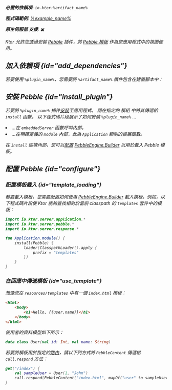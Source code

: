 [//]: # (title: Pebble)

<show-structure for="chapter" depth="2"/>
<primary-label ref="server-plugin"/>

[pebble_engine_builder]: https://pebbletemplates.io/com/mitchellbosecke/pebble/PebbleEngine/Builder/

<var name="plugin_name" value="Pebble"/>
<var name="package_name" value="io.ktor.server.pebble"/>
<var name="artifact_name" value="ktor-server-pebble"/>

<tldr>
<p>
<b>必需的依賴項</b>: <code>io.ktor:%artifact_name%</code>
</p>
<var name="example_name" value="pebble"/>
<p>
    <b>程式碼範例</b>:
    <a href="https://github.com/ktorio/ktor-documentation/tree/%ktor_version%/codeSnippets/snippets/%example_name%">
        %example_name%
    </a>
</p>
<p>
    <b><Links href="/ktor/server-native" summary="Ktor 支援 Kotlin/Native 並允許您在沒有額外執行時或虛擬機器的情況下執行伺服器。">原生伺服器</Links> 支援</b>: ✖️
</p>
</tldr>

Ktor 允許您透過安裝 [Pebble](https://api.ktor.io/ktor-server/ktor-server-plugins/ktor-server-pebble/io.ktor.server.pebble/-pebble) 插件，將 [Pebble 模板](https://pebbletemplates.io/) 作為您應用程式中的視圖使用。

## 加入依賴項 {id="add_dependencies"}

<p>
    若要使用 <code>%plugin_name%</code>，您需要將 <code>%artifact_name%</code> 構件包含在建置腳本中：
</p>
<Tabs group="languages">
    <TabItem title="Gradle (Kotlin)" group-key="kotlin">
        <code-block lang="Kotlin" code="            implementation(&quot;io.ktor:%artifact_name%:$ktor_version&quot;)"/>
    </TabItem>
    <TabItem title="Gradle (Groovy)" group-key="groovy">
        <code-block lang="Groovy" code="            implementation &quot;io.ktor:%artifact_name%:$ktor_version&quot;"/>
    </TabItem>
    <TabItem title="Maven" group-key="maven">
        <code-block lang="XML" code="            &lt;dependency&gt;&#10;                &lt;groupId&gt;io.ktor&lt;/groupId&gt;&#10;                &lt;artifactId&gt;%artifact_name%-jvm&lt;/artifactId&gt;&#10;                &lt;version&gt;${ktor_version}&lt;/version&gt;&#10;            &lt;/dependency&gt;"/>
    </TabItem>
</Tabs>

## 安裝 Pebble {id="install_plugin"}

<p>
    若要將 <code>%plugin_name%</code> 插件<a href="#install">安裝</a>至應用程式，
    請在指定的 <Links href="/ktor/server-modules" summary="模組允許您透過分組路由來組織應用程式。">模組</Links> 中將其傳遞給 <code>install</code> 函數。
    以下程式碼片段展示了如何安裝 <code>%plugin_name%</code> ...
</p>
<list>
    <li>
        ...在 <code>embeddedServer</code> 函數呼叫內部。
    </li>
    <li>
        ...在明確定義的 <code>module</code> 內部，此為 <code>Application</code> 類別的擴展函數。
    </li>
</list>
<Tabs>
    <TabItem title="embeddedServer">
        <code-block lang="kotlin" code="            import io.ktor.server.engine.*&#10;            import io.ktor.server.netty.*&#10;            import io.ktor.server.application.*&#10;            import %package_name%.*&#10;&#10;            fun main() {&#10;                embeddedServer(Netty, port = 8080) {&#10;                    install(%plugin_name%)&#10;                    // ...&#10;                }.start(wait = true)&#10;            }"/>
    </TabItem>
    <TabItem title="module">
        <code-block lang="kotlin" code="            import io.ktor.server.application.*&#10;            import %package_name%.*&#10;            // ...&#10;            fun Application.module() {&#10;                install(%plugin_name%)&#10;                // ...&#10;            }"/>
    </TabItem>
</Tabs>

在 `install` 區塊內部，您可以[配置](#configure) [PebbleEngine.Builder][pebble_engine_builder] 以用於載入 Pebble 模板。

## 配置 Pebble {id="configure"}
### 配置模板載入 {id="template_loading"}
若要載入模板，您需要配置如何使用 [PebbleEngine.Builder][pebble_engine_builder] 載入模板。例如，以下程式碼片段使 Ktor 能夠查找相對於當前 classpath 的 `templates` 套件中的模板：

```kotlin
import io.ktor.server.application.*
import io.ktor.server.pebble.*
import io.ktor.server.response.*

fun Application.module() {
    install(Pebble) {
        loader(ClasspathLoader().apply {
            prefix = "templates"
        })
    }
}
```

### 在回應中傳送模板 {id="use_template"}
想像您在 `resources/templates` 中有一個 `index.html` 模板：

```html
<html>
    <body>
        <h1>Hello, {{user.name}}</h1>
    </body>
</html>
```

使用者的資料模型如下所示：

```kotlin
data class User(val id: Int, val name: String)
```

若要將模板用於指定的[路由](server-routing.md)，請以下列方式將 `PebbleContent` 傳遞給 `call.respond` 方法：

```kotlin
get("/index") {
    val sampleUser = User(1, "John")
    call.respond(PebbleContent("index.html", mapOf("user" to sampleUser)))
}